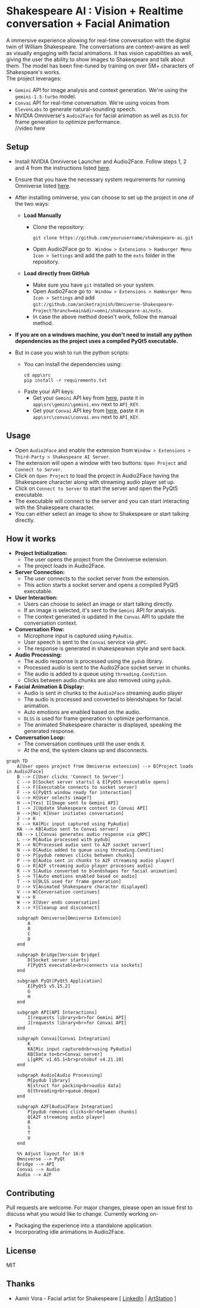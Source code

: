 # Shakespeare AI : Vision + Realtime conversation + Facial Animation

A immersive experience allowing for real-time conversation with the digital twin of William Shakespeare. The conversations are context-aware as well as visually engaging with facial animations. It has vision capabilities as well, giving the user the ability to show images to Shakespeare and talk about them. The model has been fine-tuned by training on over 5M+ characters of Shakespeare's works.
<br> The project leverages:
- `Gemini` API for image analysis and context generation. We're using the `gemini-1.5-turbo` model.
- `Convai` API for real-time conversation. We're using voices from `ElevenLabs` to generate natural-sounding speech.
- NVIDIA Omniverse's `Audio2Face` for facial animation as well as `DLSS` for frame generation to optimize performance.
<br>//video here

## Setup 
- Install NVIDIA Omniverse Launcher and Audio2Face. Follow steps 1, 2 and 4 from the instructions listed [here](https://docs.omniverse.nvidia.com/install-guide/latest/workstation-install.html).
- Ensure that you have the necessary system requirements for running Omniverse listed [here](https://docs.omniverse.nvidia.com/materials-and-rendering/latest/common/technical-requirements.html).

- After installing ominverse, you can choose to set up the project in one of the two ways:

    - **Load Manually**
        - Clone the repository:
            ```
            git clone https://github.com/yourusername/shakespeare-ai.git
            ```
        - Open Audio2Face go to ` Window > Extensions > Hamburger Menu Icon > Settings` and add the path to the `exts` folder in the repository.

    - **Load directly from GitHub**
        - Make sure you have `git` installed on your system.
        - Open Audio2Face go to ` Window > Extensions > Hamburger Menu Icon > Settings` and add `git://github.com/aniketrajnish/Omniverse-Shakespeare-Project?branch=main&dir=omni/shakespeare-ai/exts`.
        - In case the above method doesn't work, follow the manual method.

- **If you are on a windows machine, you don't need to install any python dependencies as the project uses a compiled PyQt5 executable.**
- But in case you wish to run the python scripts:
    - You can install the dependencies using:
        ```
        cd app\src
        pip install -r requirements.txt
        ```
    - Paste your API keys:
        - Get your `Gemini` API key from [here](https://ai.google.dev/gemini-api/docs/api-key), paste it in `app\src\gemini\gemini.env` next to `API_KEY`.
        - Get your `Convai` API key from [here](https://docs.convai.com/api-docs/convai-playground/get-started), paste it in `app\src\convai\convai.env` next to `API_KEY`.

## Usage
- Open `Audio2Face` and enable the extension from `Window > Extensions > Third-Party > Shakespeare AI Server`.
- The extension will open a window with two buttons: `Open Project` and `Connect to Server`.
- Click on `Open Project` to load the project in Audio2Face having the Shakespeare character along with streaming audio player set up.
- Click on `Connect to Server` to start the server and open the PyQt5 executable.
- The executable will connect to the server and you can start interacting with the Shakespeare character.
- You can either select an image to show to Shakespeare or start talking directly.

## How it works

- **Project Initialization:**
    - The user opens the project from the Omniverse extension.
    - The project loads in Audio2Face.
- **Server Connection:**
    - The user connects to the socket server from the extension.
    - This action starts a socket server and opens a compiled PyQt5 executable.
- **User Interaction:**
    - Users can choose to select an image or start talking directly.
    - If an image is selected, it's sent to the `Gemini` API for analysis.
    - The context generated is updated in the `Convai` API to update the conversation context.
- **Conversation Flow:**
    - Microphone input is captured using `PyAudio`.
    - User speech is sent to the `Convai` service via `gRPC`.
    - The response is generated in shakespearean style and sent back.
- **Audio Processing:**
    - The audio response is processed using the `pydub` library.
    - Processed audio is sent to the Audio2Face socket server in chunks.
    - The audio is added to a queue using `threading.Condition`.
    - Clicks between audio chunks are also removed using `pydub`.
- **Facial Animation & Display:**
    - Audio is sent in chunks to the `Audio2Face` streaming audio player
    - The audio is processed and converted to blendshapes for facial animation.
    - Auto emotions are enabled based on the audio.
    - `DLSS` is used for frame generation to optimize performance.
    - The animated Shakespeare character is displayed, speaking the generated response.
- **Conversation Loop:**
    - The conversation continues until the user ends it.
    - At the end, the system cleans up and disconnects.
```mermaid
graph TD
    A[User opens project from Omniverse extension] --> B[Project loads in Audio2Face]
    B --> C[User clicks 'Connect to Server']
    C --> D[Socket server starts] & E[PyQt5 executable opens]
    E --> F[Executable connects to socket server]
    F --> G[PyQt5 window ready for interaction]
    G --> H{User selects image?}
    H -->|Yes| I[Image sent to Gemini API]
    I --> J[Update Shakespeare context in Convai API]
    H -->|No| K[User initiates conversation]
    J --> K
    K --> KA[Mic input captured using PyAudio]
    KA --> KB[Audio sent to Convai server]
    KB --> L[Convai generates audio response via gRPC]
    L --> M[Audio processed with pydub]
    M --> N[Processed audio sent to A2F socket server]
    N --> O[Audio added to queue using threading.Condition]
    O --> P[pydub removes clicks between chunks]
    P --> Q[Audio sent in chunks to A2F streaming audio player]
    Q --> R[A2F streaming audio player processes audio]
    R --> S[Audio converted to blendshapes for facial animation]
    S --> T[Auto emotions enabled based on audio]
    T --> U[DLSS used for frame generation]
    U --> V[Animated Shakespeare character displayed]
    V --> W[Conversation continues]
    W --> K
    W --> X[User ends conversation]
    X --> Y[Cleanup and disconnect]

    subgraph Omniverse[Omniverse Extension]
        A
        B
        C
        D
    end

    subgraph Bridge[Version Bridge]
        D[Socket server starts]
        F[PyQt5 executable<br>connects via sockets]
    end

    subgraph PyQt[PyQt5 Application]
        E[PyQt5 v5.15.2]
        G
        H
    end

    subgraph API[API Interactions]
        I[requests library<br>for Gemini API]
        J[requests library<br>for Convai API]
    end

    subgraph Convai[Convai Integration]
        K
        KA[Mic input captured<br>using PyAudio]
        KB[Data to<br>Convai server]
        L[gRPC v1.65.1<br>protobuf v4.21.10]
    end

    subgraph Audio[Audio Processing]
        M[pydub library]
        N[struct for packing<br>audio data]
        O[threading<br>queue.deque]
    end

    subgraph A2F[Audio2Face Integration]
        P[pydub removes clicks<br>between chunks]
        Q[A2F streaming audio player]
        R
        S
        T
        U
    end

    %% Adjust layout for 16:9
    Omniverse --> PyQt
    Bridge --> API
    Convai --> Audio
    Audio --> A2F
```

## Contributing
Pull requests are welcome. For major changes, please open an issue first to discuss what you would like to change. Currently working on-
- Packaging the experience into a standalone application.
- Incorporating idle animations in Audio2Face. 

## License
MIT

## Thanks
- Aamir Vora - Facial artist for Shakespeare [ [LinkedIn](https://www.linkedin.com/in/aamir-vora-244013201/) | [ArtStation](https://aamirvora251299.artstation.com/) ]